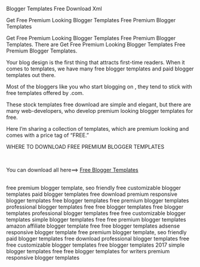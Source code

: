 Blogger Templates Free Download Xml

<p>Get Free Premium Looking Blogger Templates Free Premium Blogger Templates</p>

<p>Get Free Premium Looking Blogger Templates Free Premium Blogger Templates. There are Get Free Premium Looking Blogger Templates Free Premium Blogger Templates.</p>

<p>Your blog design is the first thing that attracts first-time readers. When it comes to templates, we have many free blogger templates and paid blogger templates out there.</p>

<p>Most of the bloggers like you who start blogging on , they tend to stick with free templates offered by .com.</p>

<p>These stock templates free download are simple and elegant, but there are many web-developers, who develop premium looking blogger templates for free.</p>

<p>Here I&rsquo;m sharing a collection of templates, which are premium looking and comes with a price tag of &ldquo;FREE.&rdquo;</p>

<p>WHERE TO DOWNLOAD FREE PREMIUM BLOGGER TEMPLATES</p>

<p>&nbsp;</p>

<p>You can download all here==&gt; <a href="https://tanzaniatheme.blogspot.com/">Free Blogger Templates</a></p>

<p><br />
free premium blogger template, seo friendly free customizable blogger templates paid blogger templates free download premium responsive blogger templates free blogger templates free premium blogger templates professional blogger templates free free blogger templates free blogger templates professional blogger templates free free customizable blogger templates simple blogger templates free free premium blogger templates amazon affiliate blogger template free free blogger templates adsense responsive blogger template free premium blogger template, seo friendly paid blogger templates free download professional blogger templates free free customizable blogger templates free blogger templates 2017 simple blogger templates free free blogger templates for writers premium responsive blogger templates</p>

<p>&nbsp;</p>
